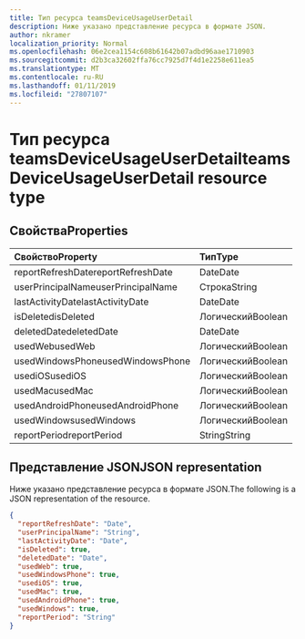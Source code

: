 ```yaml
---
title: Тип ресурса teamsDeviceUsageUserDetail
description: Ниже указано представление ресурса в формате JSON.
author: nkramer
localization_priority: Normal
ms.openlocfilehash: 06e2cea1154c608b61642b07adbd96aae1710903
ms.sourcegitcommit: d2b3ca32602ffa76cc7925d7f4d1e2258e611ea5
ms.translationtype: MT
ms.contentlocale: ru-RU
ms.lasthandoff: 01/11/2019
ms.locfileid: "27807107"
---
```

# <a name="teamsdeviceusageuserdetail-resource-type"></a><span data-ttu-id="a9d9a-103">Тип ресурса teamsDeviceUsageUserDetail</span><span class="sxs-lookup"><span data-stu-id="a9d9a-103">teamsDeviceUsageUserDetail resource type</span></span>

## <a name="properties"></a><span data-ttu-id="a9d9a-104">Свойства</span><span class="sxs-lookup"><span data-stu-id="a9d9a-104">Properties</span></span>

| <span data-ttu-id="a9d9a-105">Свойство</span><span class="sxs-lookup"><span data-stu-id="a9d9a-105">Property</span></span>          | <span data-ttu-id="a9d9a-106">Тип</span><span class="sxs-lookup"><span data-stu-id="a9d9a-106">Type</span></span>    |
| :---------------- | :------ |
| <span data-ttu-id="a9d9a-107">reportRefreshDate</span><span class="sxs-lookup"><span data-stu-id="a9d9a-107">reportRefreshDate</span></span> | <span data-ttu-id="a9d9a-108">Date</span><span class="sxs-lookup"><span data-stu-id="a9d9a-108">Date</span></span>    |
| <span data-ttu-id="a9d9a-109">userPrincipalName</span><span class="sxs-lookup"><span data-stu-id="a9d9a-109">userPrincipalName</span></span> | <span data-ttu-id="a9d9a-110">Строка</span><span class="sxs-lookup"><span data-stu-id="a9d9a-110">String</span></span>  |
| <span data-ttu-id="a9d9a-111">lastActivityDate</span><span class="sxs-lookup"><span data-stu-id="a9d9a-111">lastActivityDate</span></span>  | <span data-ttu-id="a9d9a-112">Date</span><span class="sxs-lookup"><span data-stu-id="a9d9a-112">Date</span></span>    |
| <span data-ttu-id="a9d9a-113">isDeleted</span><span class="sxs-lookup"><span data-stu-id="a9d9a-113">isDeleted</span></span>         | <span data-ttu-id="a9d9a-114">Логический</span><span class="sxs-lookup"><span data-stu-id="a9d9a-114">Boolean</span></span> |
| <span data-ttu-id="a9d9a-115">deletedDate</span><span class="sxs-lookup"><span data-stu-id="a9d9a-115">deletedDate</span></span>       | <span data-ttu-id="a9d9a-116">Date</span><span class="sxs-lookup"><span data-stu-id="a9d9a-116">Date</span></span>    |
| <span data-ttu-id="a9d9a-117">usedWeb</span><span class="sxs-lookup"><span data-stu-id="a9d9a-117">usedWeb</span></span>           | <span data-ttu-id="a9d9a-118">Логический</span><span class="sxs-lookup"><span data-stu-id="a9d9a-118">Boolean</span></span> |
| <span data-ttu-id="a9d9a-119">usedWindowsPhone</span><span class="sxs-lookup"><span data-stu-id="a9d9a-119">usedWindowsPhone</span></span>  | <span data-ttu-id="a9d9a-120">Логический</span><span class="sxs-lookup"><span data-stu-id="a9d9a-120">Boolean</span></span> |
| <span data-ttu-id="a9d9a-121">usediOS</span><span class="sxs-lookup"><span data-stu-id="a9d9a-121">usediOS</span></span>           | <span data-ttu-id="a9d9a-122">Логический</span><span class="sxs-lookup"><span data-stu-id="a9d9a-122">Boolean</span></span> |
| <span data-ttu-id="a9d9a-123">usedMac</span><span class="sxs-lookup"><span data-stu-id="a9d9a-123">usedMac</span></span>           | <span data-ttu-id="a9d9a-124">Логический</span><span class="sxs-lookup"><span data-stu-id="a9d9a-124">Boolean</span></span> |
| <span data-ttu-id="a9d9a-125">usedAndroidPhone</span><span class="sxs-lookup"><span data-stu-id="a9d9a-125">usedAndroidPhone</span></span>  | <span data-ttu-id="a9d9a-126">Логический</span><span class="sxs-lookup"><span data-stu-id="a9d9a-126">Boolean</span></span> |
| <span data-ttu-id="a9d9a-127">usedWindows</span><span class="sxs-lookup"><span data-stu-id="a9d9a-127">usedWindows</span></span>       | <span data-ttu-id="a9d9a-128">Логический</span><span class="sxs-lookup"><span data-stu-id="a9d9a-128">Boolean</span></span> |
| <span data-ttu-id="a9d9a-129">reportPeriod</span><span class="sxs-lookup"><span data-stu-id="a9d9a-129">reportPeriod</span></span>      | <span data-ttu-id="a9d9a-130">String</span><span class="sxs-lookup"><span data-stu-id="a9d9a-130">String</span></span>  |

## <a name="json-representation"></a><span data-ttu-id="a9d9a-131">Представление JSON</span><span class="sxs-lookup"><span data-stu-id="a9d9a-131">JSON representation</span></span>

<span data-ttu-id="a9d9a-132">Ниже указано представление ресурса в формате JSON.</span><span class="sxs-lookup"><span data-stu-id="a9d9a-132">The following is a JSON representation of the resource.</span></span>

<!-- {
  "blockType": "resource",
  "@odata.type": "microsoft.graph.teamsDeviceUsageUserDetail"
} -->

```json
{
  "reportRefreshDate": "Date", 
  "userPrincipalName": "String", 
  "lastActivityDate": "Date", 
  "isDeleted": true, 
  "deletedDate": "Date", 
  "usedWeb": true, 
  "usedWindowsPhone": true, 
  "usediOS": true, 
  "usedMac": true, 
  "usedAndroidPhone": true, 
  "usedWindows": true, 
  "reportPeriod": "String"
}
```
